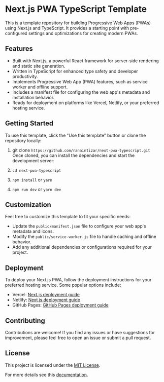 # Next.js PWA TypeScript Template

This is a template repository for building Progressive Web Apps (PWAs) using Next.js and TypeScript. It provides a starting point with pre-configured settings and optimizations for creating modern PWAs.

## Features

- Built with Next.js, a powerful React framework for server-side rendering and static site generation.
- Written in TypeScript for enhanced type safety and developer productivity.
- Implements Progressive Web App (PWA) features, such as service worker and offline support.
- Includes a manifest file for configuring the web app's metadata and installation behavior.
- Ready for deployment on platforms like Vercel, Netlify, or your preferred hosting service.

## Getting Started

To use this template, click the "Use this template" button or clone the repository locally:

1. git clone `https://github.com/ranaintizar/next-pwa-typescript.git`
   Once cloned, you can install the dependencies and start the development server:

2. `cd next-pwa-typescript`
3. `npm install` or `yarn`
4. `npm run dev` or `yarn dev`

## Customization

Feel free to customize this template to fit your specific needs:

- Update the `public/manifest.json` file to configure your web app's metadata and icons.
- Modify the `public/service-worker.js` file to handle caching and offline behavior.
- Add any additional dependencies or configurations required for your project.

## Deployment

To deploy your Next.js PWA, follow the deployment instructions for your preferred hosting service. Some popular options include:

- Vercel: [Next.js deployment guide](https://vercel.com/docs/guides/deploying-nextjs)
- Netlify: [Next.js deployment guide](https://docs.netlify.com/configure-builds/common-configurations/nextjs/)
- GitHub Pages: [GitHub Pages deployment guide](https://docs.github.com/en/pages/getting-started-with-github-pages)

## Contributing

Contributions are welcome! If you find any issues or have suggestions for improvement, please feel free to open an issue or submit a pull request.

## License

This project is licensed under the [MIT License](https://github.com/ranaintizar/next-pwa-typescript/blob/main/LICENSE).

For more details see this [documentation](https://github.com/shadowwalker/next-pwa).
